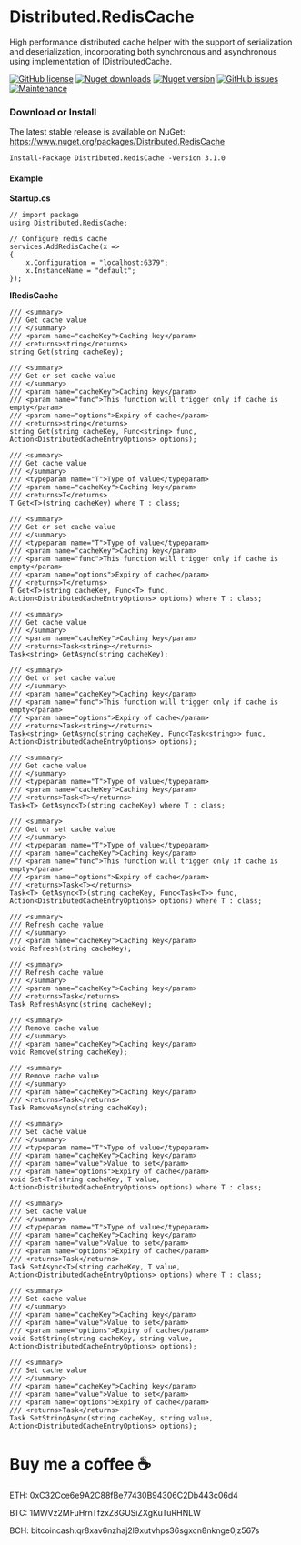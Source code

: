 # Distributed.RedisCache
High performance distributed cache helper with the support of serialization and deserialization, incorporating both synchronous and asynchronous using implementation of IDistributedCache.

[![GitHub license](https://img.shields.io/github/license/ovaishanif94/Distributed.RedisCache.svg)](https://github.com/ovaishanif94/Distributed.RedisCache/blob/master/LICENSE) [![Nuget downloads](https://img.shields.io/nuget/dt/Distributed.RedisCache.svg)](https://www.nuget.org/packages/Distributed.RedisCache/) [![Nuget version](https://img.shields.io/nuget/v/Distributed.RedisCache.svg)](https://www.nuget.org/packages/Distributed.RedisCache/) [![GitHub issues](https://img.shields.io/github/issues/ovaishanif94/Distributed.RedisCache.svg)](https://GitHub.com/ovaishanif94/Distributed.RedisCache/issues/) [![Maintenance](https://img.shields.io/badge/Maintained%3F-yes-green.svg)](https://github.com/ovaishanif94/Distributed.RedisCache/graphs/commit-activity)

### Download or Install
The latest stable release is available on NuGet: https://www.nuget.org/packages/Distributed.RedisCache

`Install-Package Distributed.RedisCache -Version 3.1.0`

#### Example
**Startup.cs**

    // import package
    using Distributed.RedisCache;
    
    // Configure redis cache
    services.AddRedisCache(x =>
    {
        x.Configuration = "localhost:6379";
        x.InstanceName = "default";
    });
    
**IRedisCache**

    /// <summary>
    /// Get cache value
    /// </summary>
    /// <param name="cacheKey">Caching key</param>
    /// <returns>string</returns>
    string Get(string cacheKey);
    
    /// <summary>
    /// Get or set cache value
    /// </summary>
    /// <param name="cacheKey">Caching key</param>
    /// <param name="func">This function will trigger only if cache is empty</param>
    /// <param name="options">Expiry of cache</param>
    /// <returns>string</returns>
    string Get(string cacheKey, Func<string> func, Action<DistributedCacheEntryOptions> options);
    
    /// <summary>
    /// Get cache value
    /// </summary>
    /// <typeparam name="T">Type of value</typeparam>
    /// <param name="cacheKey">Caching key</param>
    /// <returns>T</returns>
    T Get<T>(string cacheKey) where T : class;
    
    /// <summary>
    /// Get or set cache value
    /// </summary>
    /// <typeparam name="T">Type of value</typeparam>
    /// <param name="cacheKey">Caching key</param>
    /// <param name="func">This function will trigger only if cache is empty</param>
    /// <param name="options">Expiry of cache</param>
    /// <returns>T</returns>
    T Get<T>(string cacheKey, Func<T> func, Action<DistributedCacheEntryOptions> options) where T : class;
    
    /// <summary>
    /// Get cache value
    /// </summary>
    /// <param name="cacheKey">Caching key</param>
    /// <returns>Task<string></returns>
    Task<string> GetAsync(string cacheKey);
    
    /// <summary>
    /// Get or set cache value
    /// </summary>
    /// <param name="cacheKey">Caching key</param>
    /// <param name="func">This function will trigger only if cache is empty</param>
    /// <param name="options">Expiry of cache</param>
    /// <returns>Task<string></returns>
    Task<string> GetAsync(string cacheKey, Func<Task<string>> func, Action<DistributedCacheEntryOptions> options);
    
    /// <summary>
    /// Get cache value
    /// </summary>
    /// <typeparam name="T">Type of value</typeparam>
    /// <param name="cacheKey">Caching key</param>
    /// <returns>Task<T></returns>
    Task<T> GetAsync<T>(string cacheKey) where T : class;
    
    /// <summary>
    /// Get or set cache value
    /// </summary>
    /// <typeparam name="T">Type of value</typeparam>
    /// <param name="cacheKey">Caching key</param>
    /// <param name="func">This function will trigger only if cache is empty</param>
    /// <param name="options">Expiry of cache</param>
    /// <returns>Task<T></returns>
    Task<T> GetAsync<T>(string cacheKey, Func<Task<T>> func, Action<DistributedCacheEntryOptions> options) where T : class;
    
    /// <summary>
    /// Refresh cache value
    /// </summary>
    /// <param name="cacheKey">Caching key</param>
    void Refresh(string cacheKey);
    
    /// <summary>
    /// Refresh cache value
    /// </summary>
    /// <param name="cacheKey">Caching key</param>
    /// <returns>Task</returns>
    Task RefreshAsync(string cacheKey);
    
    /// <summary>
    /// Remove cache value
    /// </summary>
    /// <param name="cacheKey">Caching key</param>
    void Remove(string cacheKey);
    
    /// <summary>
    /// Remove cache value
    /// </summary>
    /// <param name="cacheKey">Caching key</param>
    /// <returns>Task</returns>
    Task RemoveAsync(string cacheKey);
    
    /// <summary>
    /// Set cache value
    /// </summary>
    /// <typeparam name="T">Type of value</typeparam>
    /// <param name="cacheKey">Caching key</param>
    /// <param name="value">Value to set</param>
    /// <param name="options">Expiry of cache</param>
    void Set<T>(string cacheKey, T value, Action<DistributedCacheEntryOptions> options) where T : class;
    
    /// <summary>
    /// Set cache value
    /// </summary>
    /// <typeparam name="T">Type of value</typeparam>
    /// <param name="cacheKey">Caching key</param>
    /// <param name="value">Value to set</param>
    /// <param name="options">Expiry of cache</param>
    /// <returns>Task</returns>
    Task SetAsync<T>(string cacheKey, T value, Action<DistributedCacheEntryOptions> options) where T : class;
    
    /// <summary>
    /// Set cache value
    /// </summary>
    /// <param name="cacheKey">Caching key</param>
    /// <param name="value">Value to set</param>
    /// <param name="options">Expiry of cache</param>
    void SetString(string cacheKey, string value, Action<DistributedCacheEntryOptions> options);
    
    /// <summary>
    /// Set cache value
    /// </summary>
    /// <param name="cacheKey">Caching key</param>
    /// <param name="value">Value to set</param>
    /// <param name="options">Expiry of cache</param>
    /// <returns>Task</returns>
    Task SetStringAsync(string cacheKey, string value, Action<DistributedCacheEntryOptions> options);

# Buy me a coffee :coffee:

ETH: 0xC32Cce6e9A2C88fBe77430B94306C2Db443c06d4

BTC: 1MWVz2MFuHrnTfzxZ8GUSiZXgKuTuRHNLW

BCH: bitcoincash:qr8xav6nzhaj2l9xutvhps36sgxcn8nknge0jz567s
